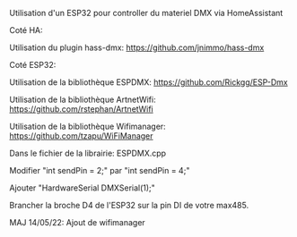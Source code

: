 Utilisation d'un ESP32 pour controller du materiel DMX via HomeAssistant

Coté HA:

Utilisation du plugin hass-dmx: https://github.com/jnimmo/hass-dmx

Coté ESP32:

Utilisation de la bibliothèque ESPDMX: https://github.com/Rickgg/ESP-Dmx

Utilisation de la bibliothèque ArtnetWifi: https://github.com/rstephan/ArtnetWifi

Utilisation de la bibliothèque Wifimanager: https://github.com/tzapu/WiFiManager

Dans le fichier de la librairie: ESPDMX.cpp

Modifier "int sendPin = 2;" par "int sendPin = 4;" 

Ajouter "HardwareSerial DMXSerial(1);"

Brancher la broche D4 de l'ESP32 sur la pin DI de votre max485.


MAJ 14/05/22: Ajout de wifimanager
